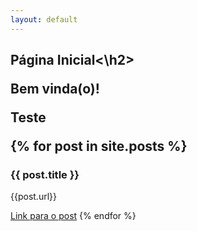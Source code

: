 ```yaml
---
layout: default
---
```


<h2>Página Inicial<\h2>

Bem vinda(o)!

Teste

{% for post in site.posts %}
  <h3>{{ post.title }}</h3>
  <p>{{post.url}}</p>
  <a href="/blog/{{ post.url }}">Link para o post</a>
{% endfor %}
